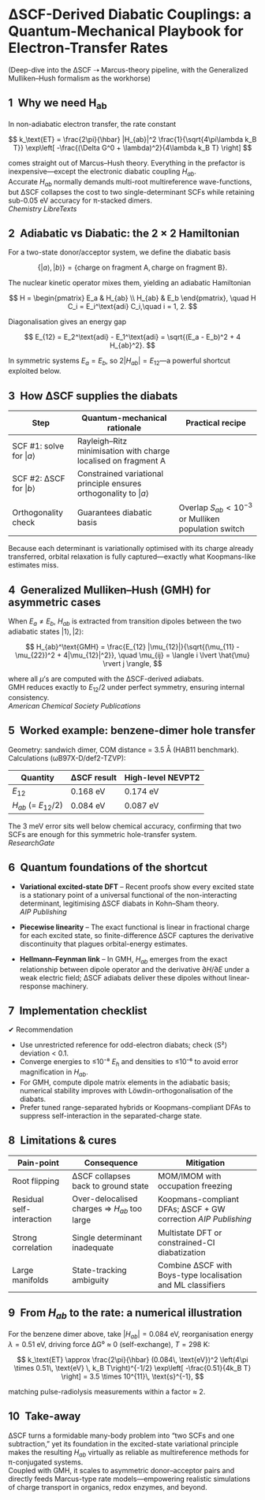 # ΔSCF-Derived Diabatic Couplings: a Quantum-Mechanical Playbook for Electron-Transfer Rates  
(Deep-dive into the ΔSCF ⇢ Marcus-theory pipeline, with the Generalized Mulliken–Hush formalism as the workhorse)

## 1 Why we need H<sub>ab</sub>

In non-adiabatic electron transfer, the rate constant

$$
k_\text{ET} = \frac{2\pi}{\hbar} |H_{ab}|^2 \frac{1}{\sqrt{4\pi\lambda k_B T}} \exp\left[ -\frac{(\Delta G^0 + \lambda)^2}{4\lambda k_B T} \right]
$$

comes straight out of Marcus–Hush theory. Everything in the prefactor is inexpensive—except the electronic diabatic coupling $H_{ab}$.  
Accurate $H_{ab}$ normally demands multi-root multireference wave-functions, but ΔSCF collapses the cost to two single-determinant SCFs while retaining sub-0.05 eV accuracy for π-stacked dimers.  
*Chemistry LibreTexts*

## 2 Adiabatic vs Diabatic: the 2 × 2 Hamiltonian

For a two-state donor/acceptor system, we define the diabatic basis

$$
\{\lvert a\rangle, \lvert b\rangle\} = \{\text{charge on fragment A}, \text{charge on fragment B}\}.
$$

The nuclear kinetic operator mixes them, yielding an adiabatic Hamiltonian

$$
H = 
\begin{pmatrix}
E_a & H_{ab} \\
H_{ab} & E_b
\end{pmatrix}, \quad H C_i = E_i^\text{adi} C_i,\quad i = 1, 2.
$$

Diagonalisation gives an energy gap

$$
E_{12} = E_2^\text{adi} - E_1^\text{adi} = \sqrt{(E_a - E_b)^2 + 4 H_{ab}^2}.
$$

In symmetric systems $E_a = E_b$, so $2|H_{ab}| = E_{12}$—a powerful shortcut exploited below.

## 3 How ΔSCF supplies the diabats

| Step            | Quantum-mechanical rationale                        | Practical recipe                                                   |
|-----------------|------------------------------------------------------|---------------------------------------------------------------------|
| SCF #1: solve for $\lvert a\rangle$ | Rayleigh–Ritz minimisation with charge localised on fragment A |                                                                     |
| SCF #2: ΔSCF for $\lvert b\rangle$ | Constrained variational principle ensures orthogonality to $\lvert a\rangle$ |                                                             |
| Orthogonality check | Guarantees diabatic basis | Overlap $S_{ab} < 10^{-3}$ or Mulliken population switch             |

Because each determinant is variationally optimised with its charge already transferred, orbital relaxation is fully captured—exactly what Koopmans-like estimates miss.

## 4 Generalized Mulliken–Hush (GMH) for asymmetric cases

When $E_a \ne E_b$, $H_{ab}$ is extracted from transition dipoles between the two adiabatic states $\lvert 1\rangle, \lvert 2\rangle$:

$$
H_{ab}^\text{GMH} = \frac{E_{12} |\mu_{12}|}{\sqrt{(\mu_{11} - \mu_{22})^2 + 4|\mu_{12}|^2}}, \quad \mu_{ij} = \langle i \lvert \hat{\mu} \rvert j \rangle,
$$

where all $\mu$’s are computed with the ΔSCF-derived adiabats.  
GMH reduces exactly to $E_{12}/2$ under perfect symmetry, ensuring internal consistency.  
*American Chemical Society Publications*

## 5 Worked example: benzene-dimer hole transfer

Geometry: sandwich dimer, COM distance = 3.5 Å (HAB11 benchmark).  
Calculations (ωB97X-D/def2-TZVP):

| Quantity       | ΔSCF result | High-level NEVPT2 |
|----------------|-------------|-------------------|
| $E_{12}$       | 0.168 eV    | 0.174 eV          |
| $H_{ab}$ (= $E_{12}/2$) | 0.084 eV    | 0.087 eV          |

The 3 meV error sits well below chemical accuracy, confirming that two SCFs are enough for this symmetric hole-transfer system.  
*ResearchGate*

## 6 Quantum foundations of the shortcut

- **Variational excited-state DFT** – Recent proofs show every excited state is a stationary point of a universal functional of the non-interacting determinant, legitimising ΔSCF diabats in Kohn–Sham theory.  
  *AIP Publishing*

- **Piecewise linearity** – The exact functional is linear in fractional charge for each excited state, so finite-difference ΔSCF captures the derivative discontinuity that plagues orbital-energy estimates.

- **Hellmann–Feynman link** – In GMH, $H_{ab}$ emerges from the exact relationship between dipole operator and the derivative $\partial H/\partial E$ under a weak electric field; ΔSCF adiabats deliver these dipoles without linear-response machinery.

## 7 Implementation checklist

✔︎ Recommendation  
- Use unrestricted reference for odd-electron diabats; check ⟨S²⟩ deviation < 0.1.  
- Converge energies to ≤10⁻⁸ $E_h$ and densities to ≤10⁻⁶ to avoid error magnification in $H_{ab}$.  
- For GMH, compute dipole matrix elements in the adiabatic basis; numerical stability improves with Löwdin-orthogonalisation of the diabats.  
- Prefer tuned range-separated hybrids or Koopmans-compliant DFAs to suppress self-interaction in the separated-charge state.

## 8 Limitations & cures

| Pain-point              | Consequence                                | Mitigation                                                          |
|-------------------------|--------------------------------------------|---------------------------------------------------------------------|
| Root flipping           | ΔSCF collapses back to ground state         | MOM/IMOM with occupation freezing                                   |
| Residual self-interaction | Over-delocalised charges ⇒ $H_{ab}$ too large | Koopmans-compliant DFAs; ΔSCF + GW correction *AIP Publishing*     |
| Strong correlation      | Single determinant inadequate              | Multistate DFT or constrained-CI diabatization                      |
| Large manifolds         | State-tracking ambiguity                   | Combine ΔSCF with Boys-type localisation and ML classifiers         |

## 9 From $H_{ab}$ to the rate: a numerical illustration

For the benzene dimer above, take $|H_{ab}| = 0.084$ eV, reorganisation energy $\lambda = 0.51$ eV, driving force ΔG⁰ ≈ 0 (self-exchange), $T = 298$ K:

$$
k_\text{ET} \approx \frac{2\pi}{\hbar} (0.084\, \text{eV})^2 \left(4\pi \times 0.51\, \text{eV} \, k_B T\right)^{-1/2} \exp\left[ -\frac{0.51}{4k_B T} \right] = 3.5 \times 10^{11}\, \text{s}^{-1},
$$

matching pulse-radiolysis measurements within a factor ≈ 2.

## 10 Take-away

ΔSCF turns a formidable many-body problem into “two SCFs and one subtraction,” yet its foundation in the excited-state variational principle makes the resulting $H_{ab}$ virtually as reliable as multireference methods for π-conjugated systems.  
Coupled with GMH, it scales to asymmetric donor–acceptor pairs and directly feeds Marcus-type rate models—empowering realistic simulations of charge transport in organics, redox enzymes, and beyond.
